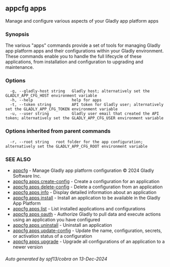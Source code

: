 ## appcfg apps

Manage and configure various aspects of your Gladly app platform apps

### Synopsis


The various "apps" commands provide a set of tools for managing Gladly app platform apps and their
configurations within your Gladly environment. These commands enable you to handle the full
lifecycle of these applications, from installation and configuration to upgrading and maintenance.


### Options

```
  -g, --gladly-host string   Gladly host; alternatively set the GLADLY_APP_CFG_HOST environment variable
  -h, --help                 help for apps
  -t, --token string         API token for Gladly user; alternatively set the GLADLY_APP_CFG_TOKEN environment variable
  -u, --user string          Gladly user email that created the API token; alternatively set the GLADLY_APP_CFG_USER environment variable
```

### Options inherited from parent commands

```
  -r, --root string   root folder for the app configuration; alternatively set the GLADLY_APP_CFG_ROOT environment variable
```

### SEE ALSO

* [appcfg](appcfg.md)	 - Manage Gladly app platform configuration © 2024 Gladly Software Inc.
* [appcfg apps create-config](appcfg_apps_create-config.md)	 - Create a configuration for an application
* [appcfg apps delete-config](appcfg_apps_delete-config.md)	 - Delete a configuration from an application
* [appcfg apps info](appcfg_apps_info.md)	 - Display detailed information about an application
* [appcfg apps install](appcfg_apps_install.md)	 - Install an application to be available in the Gladly App Platform
* [appcfg apps list](appcfg_apps_list.md)	 - List installed applications and configurations
* [appcfg apps oauth](appcfg_apps_oauth.md)	 - Authorize Gladly to pull data and execute actions using an application you have configured
* [appcfg apps uninstall](appcfg_apps_uninstall.md)	 - Uninstall an application
* [appcfg apps update-config](appcfg_apps_update-config.md)	 - Update the name, configuration, secrets, or activation status of a configuration
* [appcfg apps upgrade](appcfg_apps_upgrade.md)	 - Upgrade all configurations of an application to a newer version

###### Auto generated by spf13/cobra on 13-Dec-2024
